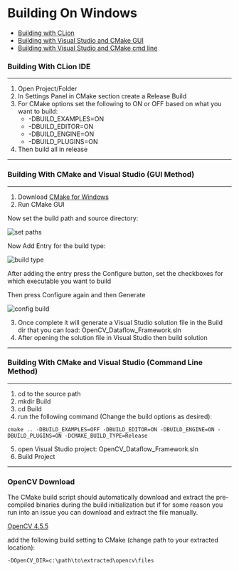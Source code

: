 # Building On Windows

* [Building with CLion](#building-with-clion-ide)
* [Building with Visual Studio and CMake GUI](#building-with-cmake-and-visual-studio-gui-method)
* [Building with Visual Studio and CMake cmd line](#building-with-cmake-and-visual-studio-command-line-method)


### Building With CLion IDE

---

1. Open Project/Folder
2. In Settings Panel in CMake section create a Release Build
3. For CMake options set the following to ON or OFF based on what you want to build:
   * -DBUILD_EXAMPLES=ON
   * -DBUILD_EDITOR=ON
   * -DBUILD_ENGINE=ON
   * -DBUILD_PLUGINS=ON
4. Then build all in release

---


### Building With CMake and Visual Studio (GUI Method)

---

1. Download [CMake for Windows](https://cmake.org/download/)
2. Run CMake GUI

Now set the build path and source directory:

![set paths](../images/win_cmake_set1.jpg)

Now Add Entry for the build type:

![build type](../images/win_cmake_release.jpg)

After adding the entry press the Configure button, set the checkboxes for which executable you want to build

Then press Configure again and then Generate

![config build](../images/win_cmake_configure.jpg)

3. Once complete it will generate a Visual Studio solution file in the Build dir that you can load: OpenCV_Dataflow_Framework.sln
4. After opening the solution file in Visual Studio then build solution

---

### Building With CMake and Visual Studio (Command Line Method)

---

1. cd to the source path
2. mkdir Build
3. cd Build
4. run the following command (Change the build options as desired):
```commandline
cmake .. -DBUILD_EXAMPLES=OFF -DBUILD_EDITOR=ON -DBUILD_ENGINE=ON -DBUILD_PLUGINS=ON -DCMAKE_BUILD_TYPE=Release
```
5. open Visual Studio project: OpenCV_Dataflow_Framework.sln
6. Build Project

---


### OpenCV Download

The CMake build script should automatically download and extract the pre-compiled binaries during the build initialization but if for some reason you run into an issue you can download and extract the file manually.

[OpenCV 4.5.5](https://github.com/opencv/opencv/releases/download/4.5.5/opencv-4.5.5-openvino-dldt-2021.4.2-vc16-avx2.zip)

add the following build setting to CMake (change path to your extracted location):
```commandline
-DOpenCV_DIR=c:\path\to\extracted\opencv\files
```
